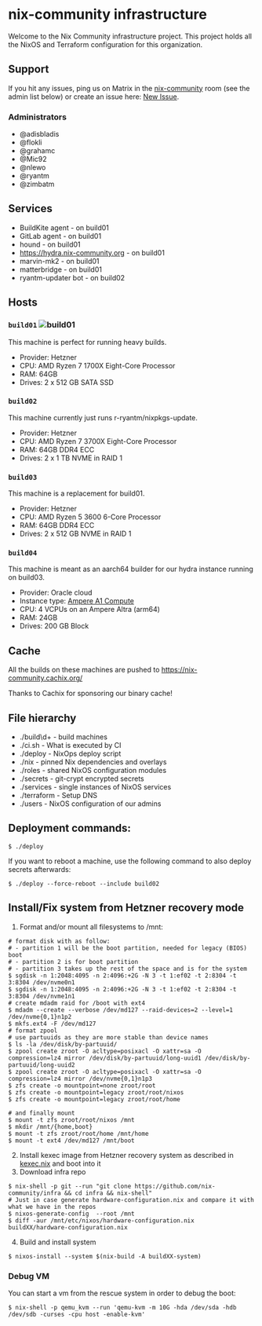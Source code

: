# nix-community infrastructure

Welcome to the Nix Community infrastructure project. This project holds all
the NixOS and Terraform configuration for this organization.

## Support

If you hit any issues, ping us on Matrix in the
[nix-community](https://matrix.to/#/!PbtOpdWBSRFbEZRLIf:numtide.com?via=numtide.com&via=nixos.dev)
room (see the admin list below) or create an issue here:
[New Issue](https://github.com/nix-community/infra/issues/new).

### Administrators

* @adisbladis
* @flokli
* @grahamc
* @Mic92
* @nlewo
* @ryantm
* @zimbatm

## Services

* BuildKite agent - on build01
* GitLab agent - on build01
* hound - on build01
* https://hydra.nix-community.org - on build01
* marvin-mk2 - on build01
* matterbridge - on build01
* ryantm-updater bot - on build02

## Hosts

### `build01` ![build01](https://healthchecks.io/badge/c9e58e14-c706-4084-959b-17b06fbd124f/QFBOLbO1/build01.svg)

This machine is perfect for running heavy builds.

* Provider: Hetzner
* CPU: AMD Ryzen 7 1700X Eight-Core Processor
* RAM: 64GB
* Drives: 2 x 512 GB SATA SSD

### `build02`

This machine currently just runs r-ryantm/nixpkgs-update.

* Provider: Hetzner
* CPU: AMD Ryzen 7 3700X Eight-Core Processor
* RAM: 64GB DDR4 ECC
* Drives: 2 x 1 TB NVME in RAID 1

### `build03`

This machine is a replacement for build01.

* Provider: Hetzner
* CPU: AMD Ryzen 5 3600 6-Core Processor
* RAM: 64GB DDR4 ECC
* Drives: 2 x 512 GB NVME in RAID 1

### `build04`

This machine is meant as an aarch64 builder for our hydra instance running on build03.

* Provider: Oracle cloud
* Instance type: [Ampere A1 Compute](https://www.oracle.com/cloud/compute/arm/)
* CPU: 4 VCPUs on an Ampere Altra (arm64) 
* RAM: 24GB
* Drives: 200 GB Block

## Cache

All the builds on these machines are pushed to https://nix-community.cachix.org/

Thanks to Cachix for sponsoring our binary cache!

## File hierarchy

* ./build\d+ - build machines
* ./ci.sh - What is executed by CI
* ./deploy - NixOps deploy script
* ./nix - pinned Nix dependencies and overlays
* ./roles - shared NixOS configuration modules
* ./secrets - git-crypt encrypted secrets
* ./services - single instances of NixOS services
* ./terraform - Setup DNS
* ./users - NixOS configuration of our admins

## Deployment commands:

```console
$ ./deploy
```

If you want to reboot a machine, use the following
command to also deploy secrets afterwards:

```console
$ ./deploy --force-reboot --include build02
```

## Install/Fix system from Hetzner recovery mode
1. Format and/or mount all filesystems to /mnt:

``` console
# format disk with as follow:
# - partition 1 will be the boot partition, needed for legacy (BIOS) boot
# - partition 2 is for boot partition
# - partition 3 takes up the rest of the space and is for the system
$ sgdisk -n 1:2048:4095 -n 2:4096:+2G -N 3 -t 1:ef02 -t 2:8304 -t 3:8304 /dev/nvme0n1
$ sgdisk -n 1:2048:4095 -n 2:4096:+2G -N 3 -t 1:ef02 -t 2:8304 -t 3:8304 /dev/nvme1n1
# create mdadm raid for /boot with ext4
$ mdadm --create --verbose /dev/md127 --raid-devices=2 --level=1 /dev/nvme{0,1}n1p2
$ mkfs.ext4 -F /dev/md127
# format zpool
# use partuuids as they are more stable than device names
$ ls -la /dev/disk/by-partuuid/
$ zpool create zroot -O acltype=posixacl -O xattr=sa -O compression=lz4 mirror /dev/disk/by-partuuid/long-uuid1 /dev/disk/by-partuuid/long-uuid2
$ zpool create zroot -O acltype=posixacl -O xattr=sa -O compression=lz4 mirror /dev/nvme{0,1}n1p3
$ zfs create -o mountpoint=none zroot/root
$ zfs create -o mountpoint=legacy zroot/root/nixos
$ zfs create -o mountpoint=legacy zroot/root/home

# and finally mount
$ mount -t zfs zroot/root/nixos /mnt
$ mkdir /mnt/{home,boot}
$ mount -t zfs zroot/root/home /mnt/home
$ mount -t ext4 /dev/md127 /mnt/boot
```

2. Install kexec image from Hetzner recovery system as described in [kexec.nix](roles/kexec.nix) and boot into it
3. Download infra repo
``` console
$ nix-shell -p git --run "git clone https://github.com/nix-community/infra && cd infra && nix-shell"
# Just in case generate hardware-configuration.nix and compare it with what we have in the repos
$ nixos-generate-config  --root /mnt
$ diff -aur /mnt/etc/nixos/hardware-configuration.nix buildXX/hardware-configuration.nix
```

4. Build and install system

```console
$ nixos-install --system $(nix-build -A buildXX-system)
```

### Debug VM

You can start a vm from the rescue system in order to debug the boot:

```console
$ nix-shell -p qemu_kvm --run 'qemu-kvm -m 10G -hda /dev/sda -hdb /dev/sdb -curses -cpu host -enable-kvm'
```
